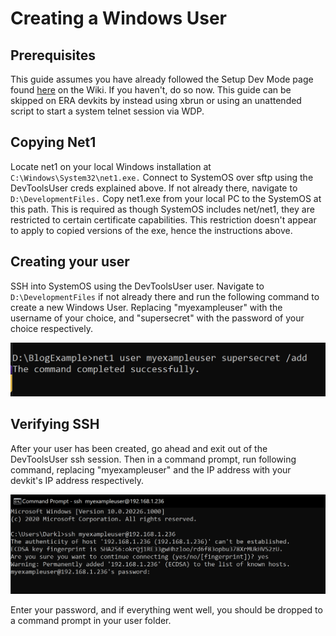 <!-- TITLE: Creating a Windows user on SystemOS -->
<!-- SUBTITLE: A guide on how to create your own Windows user on SystemOS, using net1 -->

# Creating a Windows User
## Prerequisites

  This guide assumes you have already followed the Setup Dev Mode page found [here](https://xosft.dev/wiki/setup-dev-mode/) on the Wiki. If you haven't, do so now. This guide can be skipped on ERA devkits by instead using xbrun or using an unattended script to start a system telnet session via WDP. 

## Copying Net1 

Locate net1 on your local Windows installation at `C:\Windows\System32\net1.exe.` Connect to SystemOS over sftp using the DevToolsUser creds explained above. If not already there, navigate to `D:\DevelopmentFiles.` Copy net1.exe from your local PC to the SystemOS at this path. This is required as though SystemOS includes net/net1, they are restricted to certain certificate capabilities. This restriction doesn't appear to apply to copied versions of the exe, hence the instructions above. 

## Creating your user

SSH into SystemOS using the DevToolsUser user. Navigate to `D:\DevelopmentFiles` if not already there and run the following command to create a new Windows User. Replacing "myexampleuser" with the username of your choice, and "supersecret" with the password of your choice respectively. 

![net1 user exampleuser supersecret /add](winuserguide/wiki1.png)


## Verifying SSH

After your user has been created, go ahead and exit out of the DevToolsUser ssh session. Then in a command prompt, run following command, replacing "myexampleuser" and the IP address with your devkit's IP address respectively. 

![ssh myexampleuser@192.168.1.236](winuserguide/wiki2.png)

Enter your password, and if everything went well, you should be dropped to a command prompt in your user folder.
